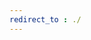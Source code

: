 ```yaml
---
redirect_to : ./
---
```


<!--  linked from: http://blog.segu-info.com.ar/2017/06/owasp-guia-de-pruebas-de-seguridad-para.html?utm_source=feedburner&utm_medium=feed&utm_campaign=Feed%3A+NoticiasSeguridadInformatica+%28Noticias+de+Seguridad+de+la+Informaci%C3%B3n%29 -->
